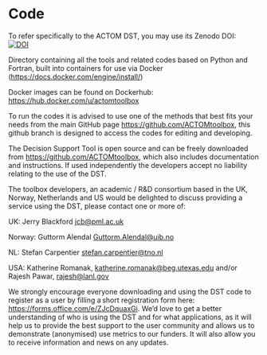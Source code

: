 # Code
To refer specifically to the ACTOM DST, you may use its Zenodo DOI:<br>
<a href="https://doi.org/10.5281/zenodo.10246238"><img src="https://zenodo.org/badge/DOI/10.5281/zenodo.10246238.svg" alt="DOI"></a>

Directory containing all the tools and related codes based on Python and Fortran, built into containers for use via Docker (https://docs.docker.com/engine/install/)

Docker images can be found on Dockerhub: https://hub.docker.com/u/actomtoolbox
 
To run the codes it is advised to use one of the methods that best fits your needs from the main GitHub page https://github.com/ACTOMtoolbox, this github branch is designed to access the codes for editing and developing.

The Decision Support Tool is open source and can be freely downloaded from https://github.com/ACTOMtoolbox, which also includes documentation and instructions. If used independently the developers accept no liability relating to the use of the DST. 

The toolbox developers, an academic / R&D consortium based in the UK, Norway, Netherlands and US would be delighted to discuss providing a service using the DST, please contact one or more of: 

UK: Jerry Blackford jcb@pml.ac.uk  

Norway: Guttorm Alendal Guttorm.Alendal@uib.no  

NL: Stefan Carpentier stefan.carpentier@tno.nl  

USA: Katherine Romanak, katherine.romanak@beg.utexas.edu and/or Rajesh Pawar, rajesh@lanl.gov 

We strongly encourage everyone downloading and using the DST code to register as a user by filling a short registration form here: https://forms.office.com/e/ZJcDquaxGi.
We’d love to get a better understanding of who is using the DST and for what applications, as it will help us to provide the best support to the user community and allows us to demonstrate (anonymised) use metrics to our funders. It will also allow you to receive information and news on any updates.
